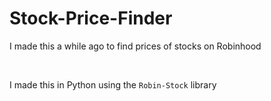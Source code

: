 # Stock-Price-Finder
I made this a while ago to find prices of stocks on Robinhood

<br>

I made this in Python using the `Robin-Stock` library
